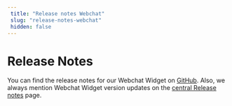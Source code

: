 ```yaml
---
 title: "Release notes Webchat" 
 slug: "release-notes-webchat" 
 hidden: false 
---
```


# Release Notes

You can find the release notes for our Webchat Widget on [GitHub](https://github.com/Cognigy/WebchatWidget/releases). Also, we always mention Webchat Widget version updates on the [central Release notes]({{config.site_url}}/release-notes/release-notes/) page.


